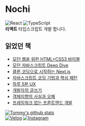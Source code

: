 # Nochi
![React](https://img.shields.io/badge/React-61DAFB?logo=React&logoColor=white) 
![TypeScript](https://img.shields.io/badge/TypeScript-3178C6?logo=TypeScript&logoColor=white) 
<br />
<b>리액트</b> 타입스크립트 개발 합니다.

## 읽었던 책

- [모던 웹을 위한 HTML+CSS3 바이블](http://www.yes24.com/Product/Goods/72297124)
- [모던 자바스크립트 Deep Dive](http://www.yes24.com/product/goods/96639635)
- [클론 코딩으로 시작하는 Next.js](http://www.yes24.com/Product/Goods/97031148)
- [자바스크립트 코딩 기법과 핵심 패턴](http://www.yes24.com/product/goods/5871083)
- [하루 5분 UX](http://www.yes24.com/product/goods/111102268)
- [개발자의 글쓰기](http://www.yes24.com/product/goods/79378905)
- [객체지향의 사실과 오해](http://www.yes24.com/Product/Goods/18249021)
- [프레임워크 없는 프론트엔드 개발](http://www.yes24.com/Product/Goods/96639825)

<!-- - [Contributing] [React 공식 문서 일부 수정](https://github.com/reactjs/ko.reactjs.org/blob/master/content/docs/web-components.md) 
- [Work] [(주)토탈소프트뱅크](http://www.tsb.co.kr/index.php) => TA, RF, YT 등 B2B 웹 프로덕트(풀스택)
- [Work] [(주)팀스노우볼](https://www.teamsnowball.com/) => B2B E-Sport 분석 사이트, B2C Twitch Extension 프로덕트
- [Test] [Lib Test](https://lib-testing-project.netlify.app/) => 라이브러리 테스트
- [Test] [d3.js를 Typescript로 테스트 중](https://study-d3.vercel.app/) -->


[![Tommy's github stats](https://github-readme-stats.vercel.app/api?username=ainochi-kor&hide_border=true&hide=contribs&count_private=true&show_icons=true)](https://github.com/anuraghazra/github-readme-stats)
<br>
 [![Velog](https://img.shields.io/badge/Velog-20C997?logo=Velog&logoColor=white)](https://velog.io/@ainochi95)
 [![Instagram](https://img.shields.io/badge/Instagram-E4405F?logo=Instagram&logoColor=white)](https://www.instagram.com/nochi_0920.tsx/)
 
<!--
[![Nochi's wakatime stats](https://github-readme-stats.vercel.app/api/wakatime?username=Nochi)](https://wakatime.com/@Nochi)
 -->
<!--
**ainochi-kor/ainochi-kor** is a ✨ _special_ ✨ repository because its `README.md` (this file) appears on your GitHub profile.

Here are some ideas to get you started:
![MariaDB](https://img.shields.io/badge/MariaDB-003545.svg?logo=MariaDB&logoColor=white)
![Angular](https://img.shields.io/badge/Angular-DD0031?logo=Angular&logoColor=white)
![GraphQL](https://img.shields.io/badge/GraphQL-E10098?logo=GraphQL&logoColor=white)
![Next.js](https://img.shields.io/badge/Next.js-000000?logo=Next.js&logoColor=white)
![Svelte](https://img.shields.io/badge/Svelte-FF3E00?logo=Svelte&logoColor=white)



- 🔭 I’m currently working on ...
- 🌱 I’m currently learning ...
- 👯 I’m looking to collaborate on ...
- 🤔 I’m looking for help with ...
- 💬 Ask me about ...
- 📫 How to reach me: ...
- 😄 Pronouns: ...
- ⚡ Fun fact: ...

## 🌱 경험
![Vue.js](https://img.shields.io/badge/Vue.js-4FC08D?logo=Vue.js&logoColor=white)


![BootStrap](https://img.shields.io/badge/BootStrap-7952B3?logo=BootStrap&logoColor=white)
![Webpack](https://img.shields.io/badge/Webpack-8DD6F9?logo=Webpack&logoColor=white)
![Spring](https://img.shields.io/badge/Spring-6DB33F.svg?logo=spring&logoColor=white)
![Spring_Boot](https://img.shields.io/badge/Spring_Boot-6DB33F.svg?logo=spring&logoColor=white)
![Maven](https://img.shields.io/badge/Maven-C71A36.svg?logo=apache-maven&logoColor=white)
![Node.js](https://img.shields.io/badge/Node.js-339933?logo=Node.js&logoColor=white)
![Oracle](https://img.shields.io/badge/Oracle-F80000.svg?logo=Oracle&logoColor=white)
![Python](https://img.shields.io/badge/Python-3776AB.svg?logo=Python&logoColor=white)
![Sass](https://img.shields.io/badge/Sass-CC6699?logo=Sass&logoColor=white)
![jQuery](https://img.shields.io/badge/jQuery-0769AD?logo=jQuery&logoColor=white)
![Java_8](https://img.shields.io/badge/java8-red?logo=java&logoColor=white)
![Java_11](https://img.shields.io/badge/java11-red?logo=java&logoColor=white)


### 👍 그 외.
![Git](https://img.shields.io/badge/Git-F05032.svg?logo=Git&logoColor=white)
![GitHub](https://img.shields.io/badge/GitHub-181717.svg?logo=GitHub&logoColor=white)
![Markdown](https://img.shields.io/badge/Markdown-000000?logo=markdown&logoColor=white)
-->

<!-- ## Sub
![Solidity](https://img.shields.io/badge/Solidity-363636.svg?logo=Solidity&logoColor=white)
![Ethereum](https://img.shields.io/badge/Ethereum-3C3C3D.svg?logo=Ethereum&logoColor=white)
![Go](https://img.shields.io/badge/Go-00ADD8.svg?logo=Go&logoColor=white)
![Node.js](https://img.shields.io/badge/Node.js-339933.svg?logo=Node.js&logoColor=white)
![Kotlin](https://img.shields.io/badge/Kotlin-7F52FF.svg?logo=Kotlin&logoColor=white)
![Spring](https://img.shields.io/badge/Spring-6DB33F.svg?logo=Spring&logoColor=white)
![Spring Boot](https://img.shields.io/badge/Spring_Boot-6DB33F.svg?logo=SpringBoot&logoColor=white)
![Python](https://img.shields.io/badge/Python-3776AB.svg?logo=Python&logoColor=white)
![Qt](https://img.shields.io/badge/Qt-41CD52.svg?logo=Qt&logoColor=white)
## Etc
![Visual Studio Code](https://img.shields.io/badge/Visual_Studio_Code-007ACC.svg?logo=VisualStudioCode&logoColor=white)
![Git](https://img.shields.io/badge/Git-F05032.svg?logo=Git&logoColor=white)
![GitHub](https://img.shields.io/badge/GitHub-181717.svg?logo=GitHub&logoColor=white)
![Markdown](https://img.shields.io/badge/Markdown-000000?logo=markdown&logoColor=white)
![Notion](https://img.shields.io/badge/Notion-000000.svg?logo=Notion&logoColor=white) -->

<!-- 
- [Study] [Clone Book](https://clonebook.netlify.app/) (초창기 잡기술..)
- [Study] [Todo List](https://ainochi-todo-list.netlify.app/) (흔한 Todo에 잡다한 오류 수정 및 요구사항 추가) 
-->

<!-- ![TypeScript](https://img.shields.io/badge/TypeScript-3178C6.svg?logo=TypeScript&logoColor=white) 
![React](https://img.shields.io/badge/React-61DAFB.svg?logo=React&logoColor=white) 
![React Query](https://img.shields.io/badge/React_Query-FF4154.svg?logo=ReactQuery&logoColor=white) 
![React Table](https://img.shields.io/badge/React_Table-FF4154.svg?logo=ReactTable&logoColor=white) 
![React Router](https://img.shields.io/badge/React_Router-CA4245.svg?logo=ReactRouter&logoColor=white)
![Redux](https://img.shields.io/badge/Redux-764ABC.svg?logo=Redux&logoColor=white)
![Recoil](https://img.shields.io/badge/Recoil-3578e5.svg?logo=Recoil&logoColor=white)
![i18next](https://img.shields.io/badge/i18next-26A69A.svg?logo=i18next&logoColor=white)
![MUI](https://img.shields.io/badge/MUI-007FFF.svg?logo=MUI&logoColor=white)
![Emotion](https://img.shields.io/badge/Emotion-C865B9.svg?logo=Emotion&logoColor=white) -->

<!-- 

[![Lib_Test](https://img.shields.io/badge/Lib_Test-3DDC84?logo=Lib_Test&logoColor=white)](https://lib-testing-project.netlify.app/)
 -->

